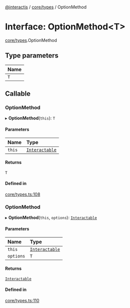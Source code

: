 [@interactjs](../README.md) / [core/types](../modules/core_types.md) / OptionMethod

# Interface: OptionMethod\<T\>

[core/types](../modules/core_types.md).OptionMethod

## Type parameters

| Name |
| :------ |
| `T` |

## Callable

### OptionMethod

▸ **OptionMethod**(`this`): `T`

#### Parameters

| Name | Type |
| :------ | :------ |
| `this` | [`Interactable`](../classes/core_Interactable.Interactable.md) |

#### Returns

`T`

#### Defined in

[core/types.ts:108](https://github.com/taye/interact.js/blob/5ca9fe72/packages/@interactjs/core/types.ts#L108)

### OptionMethod

▸ **OptionMethod**(`this`, `options`): [`Interactable`](../classes/core_Interactable.Interactable.md)

#### Parameters

| Name | Type |
| :------ | :------ |
| `this` | [`Interactable`](../classes/core_Interactable.Interactable.md) |
| `options` | `T` |

#### Returns

[`Interactable`](../classes/core_Interactable.Interactable.md)

#### Defined in

[core/types.ts:110](https://github.com/taye/interact.js/blob/5ca9fe72/packages/@interactjs/core/types.ts#L110)
